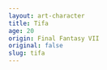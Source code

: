 ```yaml
---
layout: art-character
title: Tifa
age: 20
origin: Final Fantasy VII
original: false
slug: tifa
---
```

